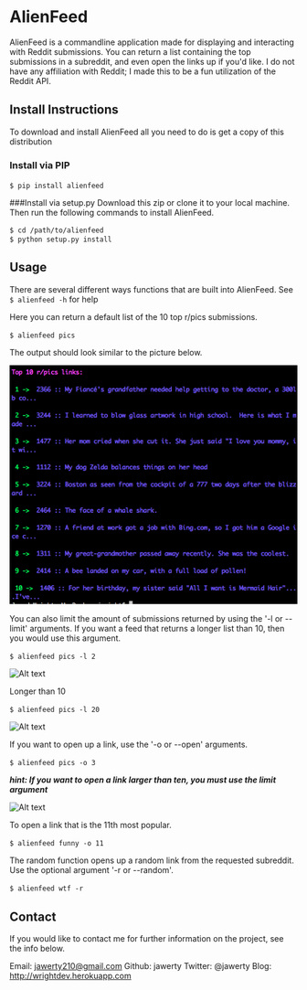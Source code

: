 # AlienFeed
AlienFeed is a commandline application made for displaying
and interacting with Reddit submissions. You can return a list containing the top submissions in a subreddit, and even open the links up if you'd like. I do not have any affiliation with Reddit; I made this to be a fun utilization of the Reddit API.

## Install Instructions
To download and install AlienFeed all you need to do is get a copy of this distribution

### Install via PIP
`$ pip install alienfeed`

###Install via setup.py 
Download this zip or clone it to your local machine. Then run the following commands to install AlienFeed.
```
$ cd /path/to/alienfeed
$ python setup.py install
```

## Usage

There are several different ways functions that are built into AlienFeed.
See `$ alienfeed -h` for help


Here you can return a default list of the 10 top r/pics submissions.

`$ alienfeed pics`

The output should look similar to the picture below.

![Alt text](/public/pic1.png)

You can also limit the amount of submissions returned by using the '-l or --limit' arguments. If you want a feed that returns a longer list than 10, then you would use this argument.

```$ alienfeed pics -l 2```

![Alt text](/public/pic3.png)


Longer than 10

```$ alienfeed pics -l 20```

![Alt text](/public/pic4.png)

If you want to open up a link, use the '-o or --open' arguments. 

```$ alienfeed pics -o 3```

***hint: If you want to open a link larger than ten, you must use the limit argument***

![Alt text](/public/pic2.png)

To open a link that is the 11th most popular.

```$ alienfeed funny -o 11```

The random function opens up a random link from the requested subreddit. Use the optional argument '-r or --random'.

```$ alienfeed wtf -r```

## Contact
If you would like to contact me for further information on the project, see the info below.

Email: jawerty210@gmail.com
Github: jawerty
Twitter: @jawerty
Blog: <http://wrightdev.herokuapp.com>
